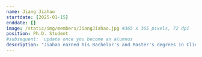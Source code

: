 ```yaml
---
name: Jiang Jiahao
startdate: [2025-01-15]
enddate: []
image: /static/img/members/JiangJiahao.jpg #365 x 365 pixels, 72 dpi
position: Ph.D. Student
#subsequent:  update once you become an alumnus
description: "Jiahao earned his Bachelor's and Master's degrees in Clinical Medicine from Tongji University in China. During his studies, he developed a strong interest in cancer biology, particularly in the role of non-coding RNAs within tumor-derived exosomes. Under the guidance of Professor Zhang, Jiahao leverage advanced techniques to uncover potential biomarkers and therapeutic targets for cancer diagnosis and treatment."
---
```

